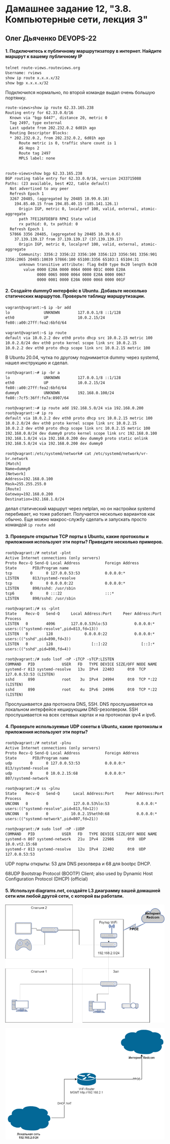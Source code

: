 # Дамашнее задание 12, "3.8. Компьютерные сети, лекция 3"

## Олег Дьяченко DEVOPS-22


#### 1. Подключитесь к публичному маршрутизатору в интернет. Найдите маршрут к вашему публичному IP
```
telnet route-views.routeviews.org
Username: rviews
show ip route x.x.x.x/32
show bgp x.x.x.x/32
```

Подключился нормально, по второй команде выдал очень большую портянку.
```
route-views>show ip route 62.33.165.238
Routing entry for 62.33.0.0/16
  Known via "bgp 6447", distance 20, metric 0
  Tag 2497, type external
  Last update from 202.232.0.2 6d01h ago
  Routing Descriptor Blocks:
  * 202.232.0.2, from 202.232.0.2, 6d01h ago
      Route metric is 0, traffic share count is 1
      AS Hops 2
      Route tag 2497
      MPLS label: none


route-views>show bgp 62.33.165.238
BGP routing table entry for 62.33.0.0/16, version 2433715088
Paths: (23 available, best #22, table default)
  Not advertised to any peer
  Refresh Epoch 1
  3267 20485, (aggregated by 20485 10.99.0.18)
    194.85.40.15 from 194.85.40.15 (185.141.126.1)
      Origin IGP, metric 0, localpref 100, valid, external, atomic-aggregate
      path 7FE126FDEBF8 RPKI State valid
      rx pathid: 0, tx pathid: 0
  Refresh Epoch 1
  57866 3356 20485, (aggregated by 20485 10.39.0.6)
    37.139.139.17 from 37.139.139.17 (37.139.139.17)
      Origin IGP, metric 0, localpref 100, valid, external, atomic-aggregate
      Community: 3356:2 3356:22 3356:100 3356:123 3356:501 3356:901 3356:2065 20485:10039 57866:100 65100:3356 65103:1 65104:31
      unknown transitive attribute: flag 0xE0 type 0x20 length 0x30
        value 0000 E20A 0000 0064 0000 0D1C 0000 E20A
              0000 0065 0000 0064 0000 E20A 0000 0067
              0000 0001 0000 E20A 0000 0068 0000 001F
```

#### 2. Создайте dummy0 интерфейс в Ubuntu. Добавьте несколько статических маршрутов. Проверьте таблицу маршрутизации.
```
vagrant@vagrant:~$ ip -br add
lo               UNKNOWN        127.0.0.1/8 ::1/128
eth0             UP             10.0.2.15/24 fe80::a00:27ff:fea2:6bfd/64

vagrant@vagrant:~$ ip route
default via 10.0.2.2 dev eth0 proto dhcp src 10.0.2.15 metric 100
10.0.2.0/24 dev eth0 proto kernel scope link src 10.0.2.15
10.0.2.2 dev eth0 proto dhcp scope link src 10.0.2.15 metric 100
```
В Ubuntu 20.04, чутка по другому поднимается dummy через systemd, нашел инструкцию и сделал. 
```
root@vagrant:~# ip -br a
lo               UNKNOWN        127.0.0.1/8 ::1/128
eth0             UP             10.0.2.15/24 fe80::a00:27ff:fea2:6bfd/64
dummy0           UNKNOWN        192.168.0.100/24 fe80::7cf5:36ff:fe7a:8907/64

root@vagrant:~# ip route add 192.168.5.0/24 via 192.168.0.200
root@vagrant:~# ip ro
default via 10.0.2.2 dev eth0 proto dhcp src 10.0.2.15 metric 100
10.0.2.0/24 dev eth0 proto kernel scope link src 10.0.2.15
10.0.2.2 dev eth0 proto dhcp scope link src 10.0.2.15 metric 100
192.168.0.0/24 dev dummy0 proto kernel scope link src 192.168.0.100
192.168.1.0/24 via 192.168.0.200 dev dummy0 proto static onlink
192.168.5.0/24 via 192.168.0.200 dev dummy0

root@vagrant:/etc/systemd/network# cat /etc/systemd/network/vr-br.network
[Match]
Name=dummy0
[Network]
Address=192.168.0.100
Mask=255.255.255.0
[Route]
Gateway=192.168.0.200
Destination=192.168.1.0/24
```
делал статический маршрут через netplan, но он настройки systemd перебивает, но тоже работает. 
Получается несколько вариантов как обычно. Еще можно макрос-службу сделать и запускать просто командой `ip route add`

#### 3. Проверьте открытые TCP порты в Ubuntu, какие протоколы и приложения используют эти порты? Приведите несколько примеров.
```
root@vagrant:/# netstat -plnt
Active Internet connections (only servers)
Proto Recv-Q Send-Q Local Address           Foreign Address         State       PID/Program name
tcp        0      0 127.0.0.53:53           0.0.0.0:*               LISTEN      813/systemd-resolve
tcp        0      0 0.0.0.0:22              0.0.0.0:*               LISTEN      890/sshd: /usr/sbin
tcp6       0      0 :::22                   :::*                    LISTEN      890/sshd: /usr/sbin

root@vagrant:/# ss -plnt
State    Recv-Q   Send-Q     Local Address:Port     Peer Address:Port   Process
LISTEN   0        4096       127.0.0.53%lo:53            0.0.0.0:*       users:(("systemd-resolve",pid=813,fd=13))
LISTEN   0        128              0.0.0.0:22            0.0.0.0:*       users:(("sshd",pid=890,fd=3))
LISTEN   0        128                 [::]:22               [::]:*       users:(("sshd",pid=890,fd=4))

root@vagrant:/# sudo lsof -nP -iTCP -sTCP:LISTEN
COMMAND   PID            USER   FD   TYPE DEVICE SIZE/OFF NODE NAME
systemd-r 813 systemd-resolve   13u  IPv4  22403      0t0  TCP 127.0.0.53:53 (LISTEN)
sshd      890            root    3u  IPv4  24994      0t0  TCP *:22 (LISTEN)
sshd      890            root    4u  IPv6  24996      0t0  TCP *:22 (LISTEN)
```

Прослушивается два протокола DNS, SSH. DNS прослушивается на локальном интерфейсе кеширующим DNS-резолвером.
SSH прослушивается на всех сетевых картах и на протоколах ipv4 и ipv6.

#### 4. Проверьте используемые UDP сокеты в Ubuntu, какие протоколы и приложения используют эти порты?
```
root@vagrant:/# netstat -plnu
Active Internet connections (only servers)
Proto Recv-Q Send-Q Local Address           Foreign Address         State       PID/Program name
udp        0      0 127.0.0.53:53           0.0.0.0:*                           813/systemd-resolve
udp        0      0 10.0.2.15:68            0.0.0.0:*                           807/systemd-network

root@vagrant:/# ss -plnu
State    Recv-Q   Send-Q      Local Address:Port     Peer Address:Port  Process
UNCONN   0        0           127.0.0.53%lo:53            0.0.0.0:*      users:(("systemd-resolve",pid=813,fd=12))
UNCONN   0        0          10.0.2.15%eth0:68            0.0.0.0:*      users:(("systemd-network",pid=807,fd=21))

root@vagrant:/# sudo lsof -nP -iUDP
COMMAND   PID            USER   FD   TYPE DEVICE SIZE/OFF NODE NAME
systemd-n 807 systemd-network   21u  IPv4  22986      0t0  UDP 10.0.vt2.15:68
systemd-r 813 systemd-resolve   12u  IPv4  22402      0t0  UDP 127.0.0.53:53
```

UDP порты открыты: 53 для DNS резолвера и 68 для bootpc DHCP.

68UDP Bootstrap Protocol (BOOTP) Client; also used by Dynamic Host Configuration Protocol (DHCP) (official)

#### 5. Используя diagrams.net, создайте L3 диаграмму вашей домашней сети или любой другой сети, с которой вы работали. 

![](homelan.drawio.png)

![](homelan_2.drawio.png)